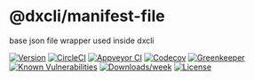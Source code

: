 @dxcli/manifest-file
====================

base json file wrapper used inside dxcli

[![Version](https://img.shields.io/npm/v/@dxcli/manifest-file.svg)](https://npmjs.org/package/@dxcli/manifest-file)
[![CircleCI](https://circleci.com/gh/dxcli/manifest-file/tree/master.svg?style=svg)](https://circleci.com/gh/dxcli/manifest-file/tree/master)
[![Appveyor CI](https://ci.appveyor.com/api/projects/status/github/dxcli/manifest-file?branch=master&svg=true)](https://ci.appveyor.com/project/heroku/manifest-file/branch/master)
[![Codecov](https://codecov.io/gh/dxcli/manifest-file/branch/master/graph/badge.svg)](https://codecov.io/gh/dxcli/manifest-file)
[![Greenkeeper](https://badges.greenkeeper.io/dxcli/manifest-file.svg)](https://greenkeeper.io/)
[![Known Vulnerabilities](https://snyk.io/test/npm/@dxcli/manifest-file/badge.svg)](https://snyk.io/test/npm/@dxcli/manifest-file)
[![Downloads/week](https://img.shields.io/npm/dw/@dxcli/manifest-file.svg)](https://npmjs.org/package/@dxcli/manifest-file)
[![License](https://img.shields.io/npm/l/@dxcli/manifest-file.svg)](https://github.com/dxcli/manifest-file/blob/master/package.json)
